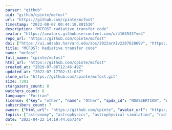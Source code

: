 ```yaml
---
parser: "github"
uid: "github/cpinte/mcfost"
url: "https://github.com/cpinte/mcfost"
timestamp: "2022-08-07 00:44:18.881530"
description: "MCFOST radiative transfer code"
avatar: "https://avatars.githubusercontent.com/u/4163533?v=4"
repo_url: "https://github.com/cpinte/mcfost"
doi: ["https://ui.adsabs.harvard.edu/abs/2022arXiv220702869V", "https://ui.adsabs.harvard.edu/abs/2006A%26A...459..797P", "https://ui.adsabs.harvard.edu/abs/2022ascl.soft07023P/abstract"]
title: "MCFOST: Radiative transfer code"
name: "mcfost"
full_name: "cpinte/mcfost"
html_url: "https://github.com/cpinte/mcfost"
created_at: "2019-07-08T12:46:49Z"
updated_at: "2022-07-17T02:31:03Z"
clone_url: "https://github.com/cpinte/mcfost.git"
size: 7201
stargazers_count: 8
watchers_count: 8
language: "Fortran"
license: {"key": "other", "name": "Other", "spdx_id": "NOASSERTION", "url": null, "node_id": "MDc6TGljZW5zZTA="}
subscribers_count: 7
owner: {"html_url": "https://github.com/cpinte", "avatar_url": "https://avatars.githubusercontent.com/u/4163533?v=4", "login": "cpinte", "type": "User"}
topics: ["astronomy", "astrophysics", "astrophysical-simulation", "radiative-transfer", "fortran"]
date: "2023-04-22 14:19:44.657346"
---
```

